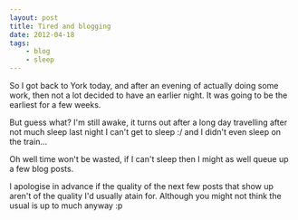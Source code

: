 ```yaml
---
layout: post
title: Tired and blogging
date: 2012-04-18
tags:
    - blog
    - sleep
---
```

So I got back to York today, and after an evening of actually doing some work, then not a lot decided to have an earlier night. It was going to be the earliest for a few weeks.

But guess what? I'm still awake, it turns out after a long day travelling after not much sleep last night I can't get to sleep :/ and I didn't even sleep on the train...

Oh well time won't be wasted, if I can't sleep then I might as well queue up a few blog posts.

I apologise in advance if the quality of the next few posts that show up aren't of the quality I'd usually atain for. Although you might not think the usual is up to much anyway :p
